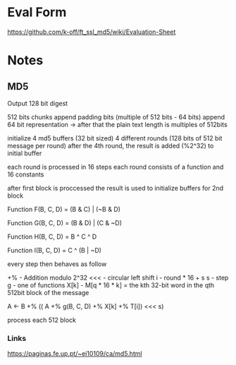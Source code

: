 # Eval Form
https://github.com/k-off/ft_ssl_md5/wiki/Evaluation-Sheet

# Notes

## MD5

Output 128 bit digest

512 bits chunks
append padding bits (multiple of 512 bits - 64 bits)
append 64 bit representation
-> after that the plain text length is multiples of 512bits

initialize 4 md5 buffers (32 bit sized)
4 different rounds (128 bits of 512 bit message per round)
after the 4th round, the result is added (%2^32) to initial buffer

each round is processed in 16 steps
each round consists of a function and 16 constants

after first block is proccessed the result is used to initialize buffers for 2nd block

Function F(B, C, D) = (B & C) | (~B & D)

Function G(B, C, D) = (B & D) | (C & ~D)

Function H(B, C, D) = B ^ C ^ D

Function I(B, C, D) = C ^ (B | ~D)

every step then behaves as follow

+% - Addition modulo 2^32
<<< - circular left shift
i - round * 16 + s
s - step
g - one of functions
X[k] - M[q * 16 * k] = the kth 32-bit word in the qth 512bit block of the message

A <- B +% (( A +% g(B, C, D) +% X[k] +% T[i]) <<< s)

process each 512 block

### Links
https://paginas.fe.up.pt/~ei10109/ca/md5.html

